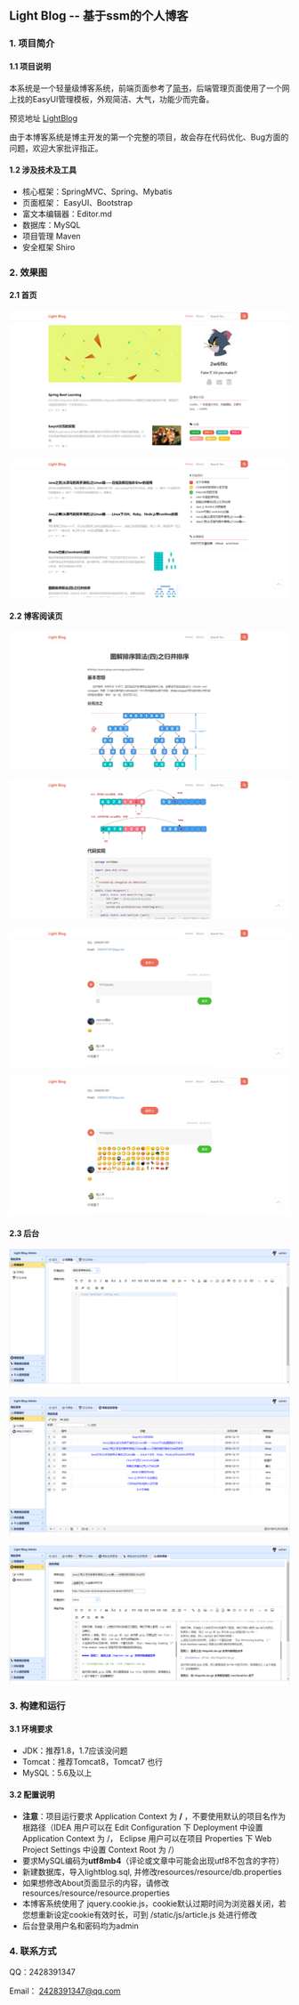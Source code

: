 ## Light Blog -- 基于ssm的个人博客

### 1. 项目简介

#### 1.1 项目说明

本系统是一个轻量级博客系统，前端页面参考了[简书](http://www.jianshu.com)，后端管理页面使用了一个网上找的EasyUI管理模板，外观简洁、大气，功能少而完备。

预览地址 [LightBlog](http://2w6f8c.top)

由于本博客系统是博主开发的第一个完整的项目，故会存在代码优化、Bug方面的问题，欢迎大家批评指正。

#### 1.2 涉及技术及工具

- 核心框架：SpringMVC、Spring、Mybatis
- 页面框架： EasyUI、Bootstrap
- 富文本编辑器：Editor.md
- 数据库：MySQL
- 项目管理 Maven
- 安全框架 Shiro

### 2. 效果图

#### 2.1 首页
![](/src/main/webapp/static/userImage/2018/12/12/1.png)

![](src/main/webapp/static/userImage/2018/12/12/2ec76380-ab24-49c7-a06e-40126fdf4b9b.png)

#### 2.2 博客阅读页
![](src/main/webapp/static/userImage/2018/12/12/020952e2-8d65-4d86-9ff1-05413bc05b25.png)

![](src/main/webapp/static/userImage/2018/12/12/0e233407-175d-4609-a03f-95fa6efbe624.png)

![](src/main/webapp/static/userImage/2018/12/12/fb460853-2e4f-48ed-a90a-bbcbe2d38917.png)

![](src/main/webapp/static/userImage/2018/12/12/46fb1e9f-c8d5-47a3-a608-f4b4607e9146.png)
#### 2.3 后台
![](src/main/webapp/static/userImage/2018/12/12/96cdc8c4-f5f3-4d57-8ab5-6922da05d60a.png)

![](src/main/webapp/static/userImage/2018/12/12/918dcfe5-4343-4a6a-ad44-6b0ad6093c38.png)

![](src/main/webapp/static/userImage/2018/12/12/d3b1328d-2e30-43b1-85d8-d615fbd03740.png)
### 3. 构建和运行

#### 3.1 环境要求

- JDK：推荐1.8，1.7应该没问题
- Tomcat：推荐Tomcat8，Tomcat7 也行
- MySQL：5.6及以上

#### 3.2 配置说明

- **注意**：项目运行要求 Application Context 为 **/** ，不要使用默认的项目名作为根路径（IDEA 用户可以在 Edit Configuration 下 Deployment 中设置 Application Context 为 /， Eclipse 用户可以在项目 Properties 下 Web Project Settings 中设置 Context Root 为 /）
- 要求MySQL编码为**utf8mb4**（评论或文章中可能会出现utf8不包含的字符）
- 新建数据库，导入lightblog.sql, 并修改resources/resource/db.properties
- 如果想修改About页面显示的内容，请修改resources/resource/resource.properties
- 本博客系统使用了 jquery.cookie.js，cookie默认过期时间为浏览器关闭，若您想重新设定cookie有效时长，可到 /static/js/article.js 处进行修改
- 后台登录用户名和密码均为admin

### 4. 联系方式

QQ：2428391347

Email： 2428391347@qq.com
